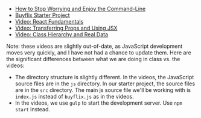 - [How to Stop Worrying and Enjoy the Command-Line](/kiei924-winter17/workbook/commandline)
- [Buyflix Starter Project](https://github.com/kiei924-winter17/buyflix-react)
- [Video: React Fundamentals](https://www.dropbox.com/s/8wzbjtv8tkszu0o/1%20-%20React%20Fundamentals.mp4?dl=0)
- [Video: Transferring Props and Using JSX](https://www.dropbox.com/s/hj6ihhnjyx4t3lo/2%20-%20Transferring%20Props%20and%20Using%20JSX.mp4?dl=0)
- [Video: Class Hierarchy and Real Data](https://www.dropbox.com/s/j79lu02bz6nkyi9/3%20-%20Class%20Hierarchy%20and%20Real%20Data.mp4?dl=0)

Note: these videos are slightly out-of-date, as JavaScript development moves very quickly, and I have not had a chance to update them. Here are the significant differences between what we are doing in class vs. the videos:

- The directory structure is slightly different. In the videos, the JavaScript source files are in the `js` directory. In our starter project, the source files are in the `src` directory. The main js source file we'll be working with is `index.js` instead of `buyflix.js` as in the videos.
- In the videos, we use `gulp` to start the development server. Use `npm start` instead.
